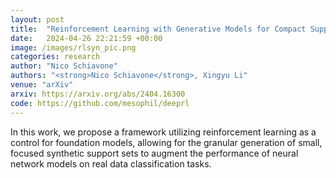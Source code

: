 ```yaml
---
layout: post
title:  "Reinforcement Learning with Generative Models for Compact Support Sets"
date:   2024-04-26 22:21:59 +00:00
image: /images/rlsyn_pic.png
categories: research
author: "Nico Schiavone"
authors: "<strong>Nico Schiavone</strong>, Xingyu Li"
venue: "arXiv"
arxiv: https://arxiv.org/abs/2404.16300
code: https://github.com/mesophil/deeprl
---
```

In this work, we propose a framework utilizing reinforcement learning as a control for foundation models, allowing for the granular generation of small, focused synthetic support sets to augment the performance of neural network models on real data classification tasks.